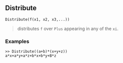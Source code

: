 ## Distribute  

```
Distribute(f(x1, x2, x3,...))
```

> distributes `f` over `Plus` appearing in any of the `xi`.
 
### Examples
```
>> Distribute((a+b)*(x+y+z))
a*x+a*y+a*z+b*x+b*y+B*z
```